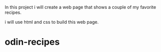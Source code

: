 In this project i will create a web page that shows a couple of my favorite 
recipes.

i will use html and css to build this web page.

# odin-recipes

